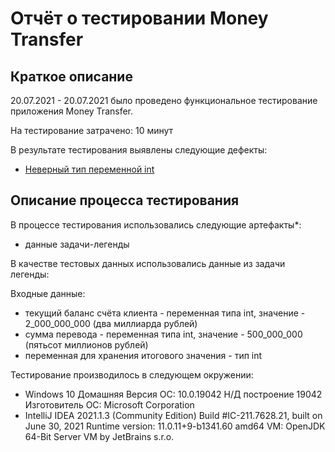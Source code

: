 # Отчёт о тестировании Money Transfer

## Краткое описание

20.07.2021 - 20.07.2021 было проведено функциональное тестирование приложения Money Transfer.

На тестирование затрачено: 10 минут

В результате тестирования выявлены следующие дефекты:
* [Неверный тип переменной int](https://github.com/Milaaver/Money-Transfer/issues/1)


## Описание процесса тестирования

В процессе тестирования использовались следующие артефакты*:
* данные задачи-легенды


В качестве тестовых данных использовались данные из задачи легенды:

Входные данные:

* текущий баланс счёта клиента - переменная типа int, значение - 2_000_000_000 (два миллиарда рублей)
* сумма перевода - переменная типа int, значение - 500_000_000 (пятьсот миллионов рублей)
* переменная для хранения итогового значения - тип int

Тестирование производилось в следующем окружении:
* Windows 10 Домашняя
Версия ОС:                        10.0.19042 Н/Д построение 19042
Изготовитель ОС:                  Microsoft Corporation
* IntelliJ IDEA 2021.1.3 (Community Edition)
Build #IC-211.7628.21, built on June 30, 2021
Runtime version: 11.0.11+9-b1341.60 amd64
VM: OpenJDK 64-Bit Server VM by JetBrains s.r.o.

